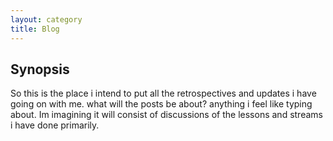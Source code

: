 ```yaml
---
layout: category
title: Blog
---
```


## Synopsis 
So this is the place i intend to put all the retrospectives and updates i have going on with me. what will the posts be about? anything i feel like typing about. Im imagining it will consist of discussions of the lessons and streams i have done primarily.

